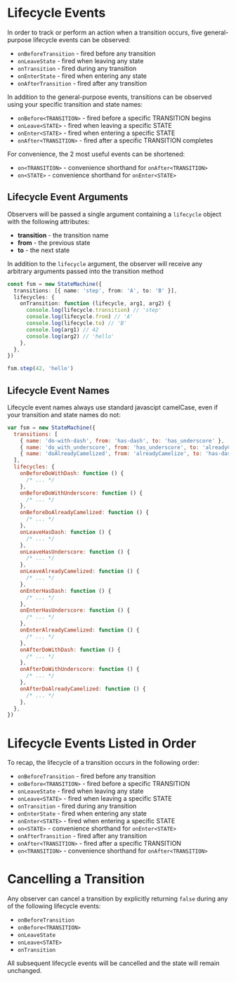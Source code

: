 # Lifecycle Events

In order to track or perform an action when a transition occurs, five
general-purpose lifecycle events can be observed:

- `onBeforeTransition` - fired before any transition
- `onLeaveState` - fired when leaving any state
- `onTransition` - fired during any transition
- `onEnterState` - fired when entering any state
- `onAfterTransition` - fired after any transition

In addition to the general-purpose events, transitions can be observed
using your specific transition and state names:

- `onBefore<TRANSITION>` - fired before a specific TRANSITION begins
- `onLeave<STATE>` - fired when leaving a specific STATE
- `onEnter<STATE>` - fired when entering a specific STATE
- `onAfter<TRANSITION>` - fired after a specific TRANSITION completes

For convenience, the 2 most useful events can be shortened:

- `on<TRANSITION>` - convenience shorthand for `onAfter<TRANSITION>`
- `on<STATE>` - convenience shorthand for `onEnter<STATE>`

<!-- ## Observing Lifecycle Events

Individual lifecycle events can be observed using an observer method:

```javascript
  fsm.observe('onStep', function() {
    console.log('stepped');
  });
```

Multiple events can be observed using an observer object:

```javascript
  fsm.observe({
    onStep: function() { console.log('stepped');         }
    onA:    function() { console.log('entered state A'); }
    onB:    function() { console.log('entered state B'); }
  });
```

A state machine always observes its own lifecycle events:

```javascript
  var fsm = new StateMachine({
    init: 'A',
    transitions: [
      { name: 'step', from: 'A', to: 'B' }
    ],
    methods: {
      onStep: function() { console.log('stepped');         }
      onA:    function() { console.log('entered state A'); }
      onB:    function() { console.log('entered state B'); }
    }
  });
``` -->

## Lifecycle Event Arguments

Observers will be passed a single argument containing a `lifecycle` object with the following attributes:

- **transition** - the transition name
- **from** - the previous state
- **to** - the next state

In addition to the `lifecycle` argument, the observer will receive any arbitrary arguments passed
into the transition method

```typescript
const fsm = new StateMachine({
  transitions: [{ name: 'step', from: 'A', to: 'B' }],
  lifecycles: {
    onTransition: function (lifecycle, arg1, arg2) {
      console.log(lifecycle.transition) // 'step'
      console.log(lifecycle.from) // 'A'
      console.log(lifecycle.to) // 'B'
      console.log(arg1) // 42
      console.log(arg2) // 'hello'
    },
  },
})

fsm.step(42, 'hello')
```

## Lifecycle Event Names

Lifecycle event names always use standard javascipt camelCase, even if your transition and
state names do not:

```javascript
var fsm = new StateMachine({
  transitions: [
    { name: 'do-with-dash', from: 'has-dash', to: 'has_underscore' },
    { name: 'do_with_underscore', from: 'has_underscore', to: 'alreadyCamelized' },
    { name: 'doAlreadyCamelized', from: 'alreadyCamelize', to: 'has-dash' },
  ],
  lifecycles: {
    onBeforeDoWithDash: function () {
      /* ... */
    },
    onBeforeDoWithUnderscore: function () {
      /* ... */
    },
    onBeforeDoAlreadyCamelized: function () {
      /* ... */
    },
    onLeaveHasDash: function () {
      /* ... */
    },
    onLeaveHasUnderscore: function () {
      /* ... */
    },
    onLeaveAlreadyCamelized: function () {
      /* ... */
    },
    onEnterHasDash: function () {
      /* ... */
    },
    onEnterHasUnderscore: function () {
      /* ... */
    },
    onEnterAlreadyCamelized: function () {
      /* ... */
    },
    onAfterDoWithDash: function () {
      /* ... */
    },
    onAfterDoWithUnderscore: function () {
      /* ... */
    },
    onAfterDoAlreadyCamelized: function () {
      /* ... */
    },
  },
})
```

# Lifecycle Events Listed in Order

To recap, the lifecycle of a transition occurs in the following order:

- `onBeforeTransition` - fired before any transition
- `onBefore<TRANSITION>` - fired before a specific TRANSITION
- `onLeaveState` - fired when leaving any state
- `onLeave<STATE>` - fired when leaving a specific STATE
- `onTransition` - fired during any transition
- `onEnterState` - fired when entering any state
- `onEnter<STATE>` - fired when entering a specific STATE
- `on<STATE>` - convenience shorthand for `onEnter<STATE>`
- `onAfterTransition` - fired after any transition
- `onAfter<TRANSITION>` - fired after a specific TRANSITION
- `on<TRANSITION>` - convenience shorthand for `onAfter<TRANSITION>`

# Cancelling a Transition

Any observer can cancel a transition by explicitly returning `false` during any of the following
lifecycle events:

- `onBeforeTransition`
- `onBefore<TRANSITION>`
- `onLeaveState`
- `onLeave<STATE>`
- `onTransition`

All subsequent lifecycle events will be cancelled and the state will remain unchanged.
